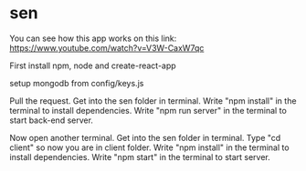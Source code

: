 # sen
You can see how this app works on this link: https://www.youtube.com/watch?v=V3W-CaxW7qc

First install npm, node and create-react-app

setup mongodb from config/keys.js

Pull the request.
Get into the sen folder in terminal.
Write "npm install" in the terminal to install dependencies.
Write "npm run server" in the terminal to start back-end  server.

Now open another terminal.
Get into the sen folder in terminal.
Type "cd client" so now you are in client folder.
Write "npm install" in the terminal to install dependencies.
Write "npm start" in the terminal to start server.

